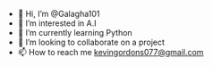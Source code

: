 - 👋 Hi, I’m @Galagha101
- 👀 I’m interested in A.I
- 🌱 I’m currently learning Python 
- 💞️ I’m looking to collaborate on a project 
- 📫 How to reach me kevingordons077@gmail.com 

<!---
Galagha101/Galagha101 is a ✨ special ✨ repository because its `README.md` (this file) appears on your GitHub profile.
You can click the Preview link to take a look at your changes.
--->
